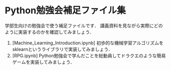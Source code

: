 # Python勉強会補足ファイル集
学部生向けの勉強会で使う補足ファイルです．
講義資料を見ながら実際にどのように実装するのかを確認してみましょう．

1. [Machine_Learning_Introduction.ipynb]
 初歩的な機械学習アルゴリズムをsklearnというライブラリで実装してみましょう．
2.  [RPG.ipynb]
 Python勉強会で学んだことを総動員してドラクエのような簡易ゲームを実装してみましょう．
